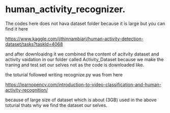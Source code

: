 # human_activity_recognizer.

The codes here does not hava dataset folder because it is large but you can find it here

https://www.kaggle.com/jithinnambiarj/human-activity-detection-dataset/tasks?taskId=4068

and after downloaidng it we combined the content of acitvity dataset and activity vaidation
in our folder called Activity_Dataset because we make the traning and test set our selves not as
the code is downloaded like.

the toturial followed writing recognize.py was from here

https://learnopencv.com/introduction-to-video-classification-and-human-activity-recognition/

because of large size of dataset which is about (3GB) used in the above toturial thats why we
find the dataset our selves.
